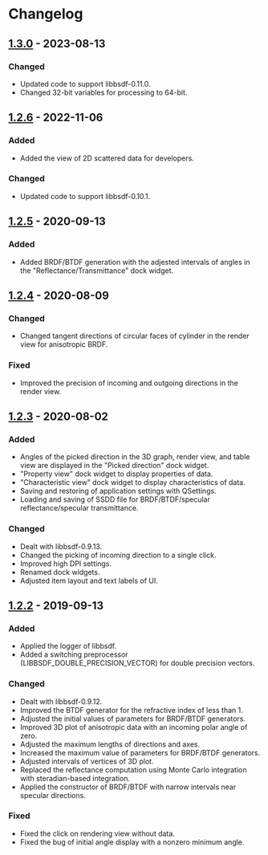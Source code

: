 # Changelog

## [1.3.0] - 2023-08-13

### Changed

- Updated code to support libbsdf-0.11.0.
- Changed 32-bit variables for processing to 64-bit.

## [1.2.6] - 2022-11-06

### Added

- Added the view of 2D scattered data for developers.

### Changed

- Updated code to support libbsdf-0.10.1.

## [1.2.5] - 2020-09-13

### Added

- Added BRDF/BTDF generation with the adjested intervals of angles in the "Reflectance/Transmittance" dock widget.

## [1.2.4] - 2020-08-09

### Changed

- Changed tangent directions of circular faces of cylinder in the render view for anisotropic BRDF.

### Fixed

- Improved the precision of incoming and outgoing directions in the render view.

## [1.2.3] - 2020-08-02

### Added

- Angles of the picked direction in the 3D graph, render view, and table view are displayed in the "Picked direction" dock widget.
- "Property view" dock widget to display properties of data.
- "Characteristic view" dock widget to display characteristics of data.
- Saving and restoring of application settings with QSettings.
- Loading and saving of SSDD file for BRDF/BTDF/specular reflectance/specular transmittance.

### Changed

- Dealt with libbsdf-0.9.13.
- Changed the picking of incoming direction to a single click.
- Improved high DPI settings.
- Renamed dock widgets.
- Adjusted item layout and text labels of UI.

## [1.2.2] - 2019-09-13

### Added

- Applied the logger of libbsdf.
- Added a switching preprocessor (LIBBSDF_DOUBLE_PRECISION_VECTOR) for double precision vectors.

### Changed

- Dealt with libbsdf-0.9.12.
- Improved the BTDF generator for the refractive index of less than 1.
- Adjusted the initial values of parameters for BRDF/BTDF generators.
- Improved 3D plot of anisotropic data with an incoming polar angle of zero.
- Adjusted the maximum lengths of directions and axes.
- Increased the maximum value of parameters for BRDF/BTDF generators.
- Adjusted intervals of vertices of 3D plot.
- Replaced the reflectance computation using Monte Carlo integration with steradian-based integration.
- Applied the constructor of BRDF/BTDF with narrow intervals near specular directions.

### Fixed

- Fixed the click on rendering view without data.
- Fixed the bug of initial angle display with a nonzero minimum angle.

[1.3.0]: https://github.com/KimuraRyo/BSDFProcessor/compare/v1.2.6...v1.3.0
[1.2.6]: https://github.com/KimuraRyo/BSDFProcessor/compare/v1.2.5...v1.2.6
[1.2.5]: https://github.com/KimuraRyo/BSDFProcessor/compare/v1.2.4...v1.2.5
[1.2.4]: https://github.com/KimuraRyo/BSDFProcessor/compare/v1.2.3...v1.2.4
[1.2.3]: https://github.com/KimuraRyo/BSDFProcessor/compare/v1.2.2...v1.2.3
[1.2.2]: https://github.com/KimuraRyo/BSDFProcessor/compare/v1.2.1...v1.2.2
